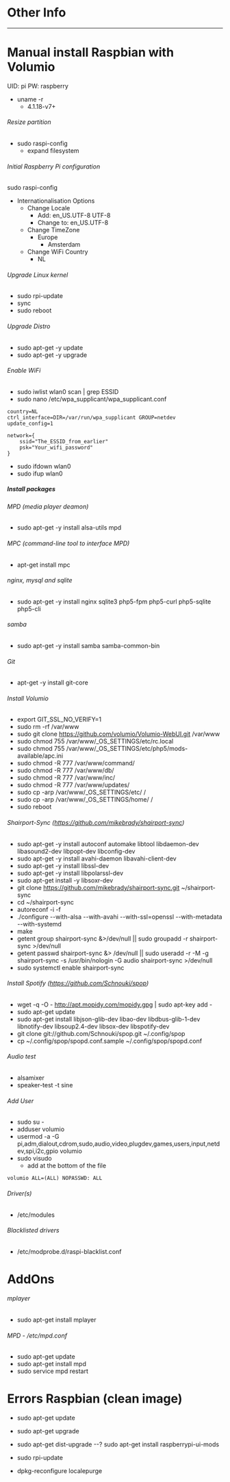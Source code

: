 # Other Info

-----

# Manual install Raspbian with Volumio
UID: pi
PW: raspberry

- uname -r
  - 4.1.18-v7+

###### Resize partition
- sudo raspi-config
  - expand filesystem

###### Initial Raspberry Pi configuration
sudo raspi-config
- Internationalisation Options
  - Change Locale
    - Add: en_US.UTF-8 UTF-8
    - Change to: en_US.UTF-8
  - Change TimeZone
    - Europe
      - Amsterdam
  - Change WiFi Country
    - NL

###### Upgrade Linux kernel
- sudo rpi-update
- sync
- sudo reboot

###### Upgrade Distro
- sudo apt-get -y update
- sudo apt-get -y upgrade

###### Enable WiFi
- sudo iwlist wlan0 scan | grep ESSID
- sudo nano /etc/wpa_supplicant/wpa_supplicant.conf

```
country=NL
ctrl_interface=DIR=/var/run/wpa_supplicant GROUP=netdev
update_config=1

network={
    ssid="The_ESSID_from_earlier"
    psk="Your_wifi_password"
}
```
- sudo ifdown wlan0
- sudo ifup wlan0

##### Install packages

###### MPD (media player deamon)
- sudo apt-get -y install alsa-utils mpd

###### MPC (command-line tool to interface MPD)
- apt-get install mpc

###### nginx, mysql and sqlite
- sudo apt-get -y install nginx sqlite3 php5-fpm php5-curl php5-sqlite php5-cli

###### samba
- sudo apt-get -y install samba samba-common-bin

###### Git
- apt-get -y install git-core

###### Install Volumio
- export GIT_SSL_NO_VERIFY=1
- sudo rm -rf /var/www
- sudo git clone https://github.com/volumio/Volumio-WebUI.git /var/www
- sudo chmod 755 /var/www/_OS_SETTINGS/etc/rc.local
- sudo chmod 755 /var/www/_OS_SETTINGS/etc/php5/mods-available/apc.ini
- sudo chmod -R 777 /var/www/command/
- sudo chmod -R 777 /var/www/db/
- sudo chmod -R 777 /var/www/inc/
- sudo chmod -R 777 /var/www/updates/
- sudo cp -arp /var/www/_OS_SETTINGS/etc/ /
- sudo cp -arp /var/www/_OS_SETTINGS/home/ /
- sudo reboot

###### Shairport-Sync (https://github.com/mikebrady/shairport-sync)
- sudo apt-get -y install autoconf automake libtool libdaemon-dev libasound2-dev libpopt-dev libconfig-dev
- sudo apt-get -y install avahi-daemon libavahi-client-dev
- sudo apt-get -y install libssl-dev
- sudo apt-get -y install libpolarssl-dev
- sudo apt-get install -y libsoxr-dev
- git clone https://github.com/mikebrady/shairport-sync.git ~/shairport-sync
- cd ~/shairport-sync
- autoreconf -i -f
- ./configure --with-alsa --with-avahi --with-ssl=openssl --with-metadata --with-systemd
- make
- getent group shairport-sync &>/dev/null || sudo groupadd -r shairport-sync >/dev/null
- getent passwd shairport-sync &> /dev/null || sudo useradd -r -M -g shairport-sync -s /usr/bin/nologin -G audio shairport-sync >/dev/null
- sudo systemctl enable shairport-sync

###### Install Spotify (https://github.com/Schnouki/spop)
- wget -q -O - http://apt.mopidy.com/mopidy.gpg | sudo apt-key add -
- sudo apt-get update
- sudo apt-get install libjson-glib-dev libao-dev libdbus-glib-1-dev libnotify-dev libsoup2.4-dev libsox-dev libspotify-dev
- git clone git://github.com/Schnouki/spop.git ~/.config/spop
- cp ~/.config/spop/spopd.conf.sample ~/.config/spop/spopd.conf

###### Audio test
- alsamixer
- speaker-test -t sine

###### Add User
- sudo su -
- adduser volumio
- usermod -a -G pi,adm,dialout,cdrom,sudo,audio,video,plugdev,games,users,input,netdev,spi,i2c,gpio volumio
- sudo visudo
  - add at the bottom of the file
```
volumio ALL=(ALL) NOPASSWD: ALL
```


###### Driver(s)
- /etc/modules

###### Blacklisted drivers
- /etc/modprobe.d/raspi-blacklist.conf

# AddOns
###### mplayer
- sudo apt-get install mplayer

###### MPD - /etc/mpd.conf
- sudo apt-get update
- sudo apt-get install mpd
- sudo service mpd restart


# Errors Raspbian (clean image)
- sudo apt-get update
- sudo apt-get upgrade
- sudo apt-get dist-upgrade
--? sudo apt-get install raspberrypi-ui-mods
- sudo rpi-update

- dpkg-reconfigure localepurge
